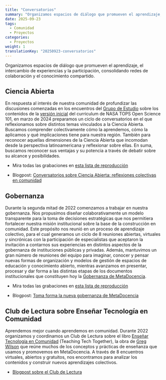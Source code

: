 ```yaml
---
title: "Conversatorios"
summary: "Organizamos espacios de diálogo que promueven el aprendizaje, el intercambio de experiencias y la participación, consolidando redes de colaboración y el conocimiento compartido."
date: 2025-09-23
tags:
  - Comunidad
  - Proyectos
categories:
  - Proyectos
weight: 1
translationKey: "20250923-conversatorios"
---
```


Organizamos espacios de diálogo que promueven el aprendizaje, el intercambio de experiencias y la participación, consolidando redes de colaboración y el conocimiento compartido.

## Ciencia Abierta
En respuesta al interés de nuestra comunidad de profundizar las discusiones comenzadas en los encuentros del [Grupo de Estudio](https://www.youtube.com/playlist?list=PLNsHbWOM6tUfzes2v5mSk6kY90ZpcoIgc) sobre los contenidos de la [versión inicial](https://doi.org/10.5281/zenodo.10161526) del curriculum de NASA TOPS Open Science 101, en marzo de 2024 preparamos un ciclo de conversatorios en el que reflexionamos sobre distintos temas vinculados a la Ciencia Abierta. Buscamos comprender colectivamente cómo la aprendemos, cómo la aplicamos y qué implicaciones tiene para nuestra región. También para reconocer aquellas dimensiones de la Ciencia Abierta que incomodan desde la perspectiva latinoamericana y reflexionar sobre ellas. En suma, buscamos reconocer sus ventajas y su potencia a través de debatir sobre su alcance y posibilidades.

* Mira todas las grabaciones en [esta lista de reproducción](https://www.youtube.com/playlist?list=PLNsHbWOM6tUfzes2v5mSk6kY90ZpcoIgc)

* Blogpost: [Conversatorios sobre Ciencia Abierta: reflexiones colectivas en comunidad
](https://www.metadocencia.org/post/2024/20240506-reflexiones-conversatorio/)

## Gobernanza
Durante la segunda mitad de 2022 comenzamos a trabajar en nuestra gobernanza. Nos propusimos diseñar colaborativamente un modelo transparente para la toma de decisiones estratégicas que nos permitiera fortalecer nuestra misión institucional sobre la base de la construcción en comunidad. Este propósito nos reunió en un proceso de aprendizaje colectivo, para el cual generamos un ciclo de 8 reuniones abiertas, virtuales y sincrónicas con la participación de especialistas que aceptaron la invitación a contarnos sus experiencias en distintos aspectos de la gobernanza de instituciones públicas y privadas. Además, mantuvimos un gran número de reuniones del equipo para imaginar, conocer y pensar nuevas formas de organización y modelos de gestión de espacios de educación y conocimiento abierto, mientras avanzamos en presentar, procesar y dar forma a las distintas etapas de los documentos institucionales que constituyen hoy la [Gobernanza de MetaDocencia](https://doi.org/10.5281/zenodo.7398892).

* Mira todas las grabaciones en [esta lista de reproducción](https://www.youtube.com/playlist?list=PLNsHbWOM6tUc3hPxo-EvCtn03Lp_ZcXKy)

* Blogpost: [Toma forma la nueva gobernanza de MetaDocencia](https://www.metadocencia.org/post/avances-gobernanza/)

## Club de Lectura sobre Enseñar Tecnología en Comunidad
Aprendemos mejor cuando aprendemos en comunidad.
Durante 2022 organizamos y coordinamos un Club de Lectura sobre el libro [Enseñar Tecnología en Comunidad](https://teachtogether.tech/es/) (Teaching Tech Together), la obra de [Greg Wilson](https://third-bit.com/) que reúne muchos de los conceptos y prácticas de enseñanza que usamos y promovemos en MetaDocencia.
A través de 8 encuentros virtuales, abiertos y gratuitos, nos encontramos para analizar los contenidos y construir nuevos aprendizajes colectivos.

* [Blogpost sobre el Club de Lectura](https://www.metadocencia.org/tags/club-de-lectura/)
